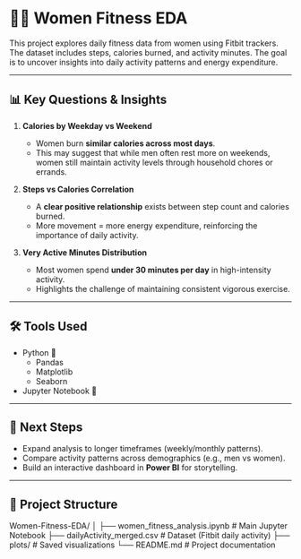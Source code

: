 # 🏋️‍♀️ Women Fitness EDA  

This project explores daily fitness data from women using Fitbit trackers. The dataset includes steps, calories burned, and activity minutes. The goal is to uncover insights into daily activity patterns and energy expenditure.  

---

## 📊 Key Questions & Insights  

1. **Calories by Weekday vs Weekend**  
   - Women burn **similar calories across most days**.  
   - This may suggest that while men often rest more on weekends, women still maintain activity levels through household chores or errands.  

2. **Steps vs Calories Correlation**  
   - A **clear positive relationship** exists between step count and calories burned.  
   - More movement = more energy expenditure, reinforcing the importance of daily activity.  

3. **Very Active Minutes Distribution**  
   - Most women spend **under 30 minutes per day** in high-intensity activity.  
   - Highlights the challenge of maintaining consistent vigorous exercise.  

---

## 🛠 Tools Used  
- Python 🐍  
  - Pandas  
  - Matplotlib  
  - Seaborn  
- Jupyter Notebook 📓  

---

## 🚀 Next Steps  
- Expand analysis to longer timeframes (weekly/monthly patterns).  
- Compare activity patterns across demographics (e.g., men vs women).  
- Build an interactive dashboard in **Power BI** for storytelling.  

---

## 📂 Project Structure  

Women-Fitness-EDA/
│
├── women_fitness_analysis.ipynb # Main Jupyter Notebook
├── dailyActivity_merged.csv # Dataset (Fitbit daily activity)
├── plots/ # Saved visualizations
└── README.md # Project documentation
